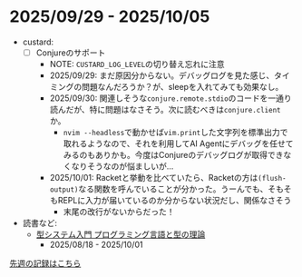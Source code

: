 # 2025/09/29 - 2025/10/05

- custard:
    - [ ] Conjureのサポート
        - NOTE: `CUSTARD_LOG_LEVEL`の切り替え忘れに注意
        - 2025/09/29: まだ原因分からない。デバッグログを見た感じ、タイミングの問題なんだろうか？が、sleepを入れてみても効果なし。
        - 2025/09/30: 関連しそうな`conjure.remote.stdio`のコードを一通り読んだが、特に問題はなさそう。次に読むべきは`conjure.client`か。
            - `nvim --headless`で動かせば`vim.print`した文字列を標準出力で取れるようなので、それを利用してAI Agentにデバッグを任せてみるのもありかも。今度はConjureのデバッグログが取得できなくなりそうなのが悩ましいが...
        - 2025/10/01: Racketと挙動を比べていたら、Racketの方は`(flush-output)`なる関数を呼んでいることが分かった。うーんでも、そもそもREPLに入力が届いているのか分からない状況だし、関係なさそう
            - 末尾の改行がないからだった！
- 読書など:
    - [型システム入門 プログラミング言語と型の理論](https://www.ohmsha.co.jp/book/9784274069116/)
        - 2025/08/18 - 2025/10/01

[先週の記録はこちら](https://github.com/igrep/daily-commits/blob/c35ef5df873f7387cbbeb10eba7c2261a5d2ad11/yesterday.md)
